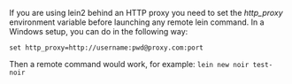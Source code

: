 If you are using lein2 behind an HTTP proxy you need to set the _http_proxy_ environment variable before launching any remote lein command. In a Windows setup, you can do in the following way:

`set http_proxy=http://username:pwd@proxy.com:port`

Then a remote command would work, for example:
`lein new noir test-noir`

